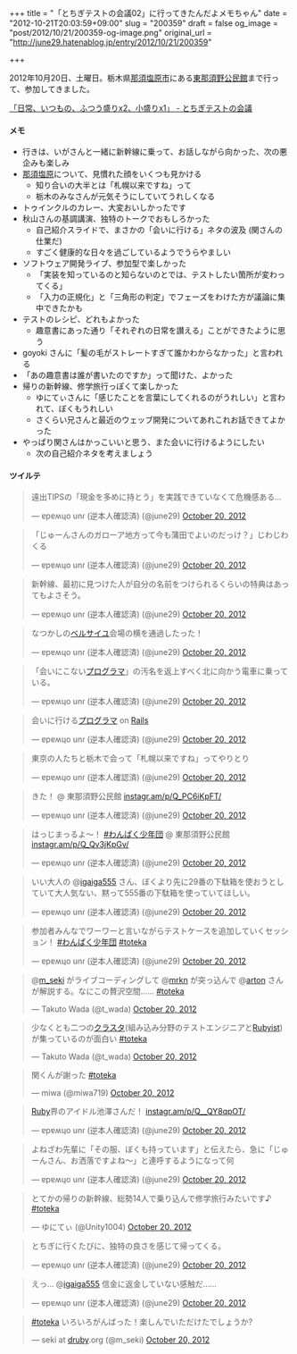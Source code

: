 +++
title = "「とちぎテストの会議02」に行ってきたんだよメモちゃん"
date = "2012-10-21T20:03:59+09:00"
slug = "200359"
draft = false
og_image = "post/2012/10/21/200359-og-image.png"
original_url = "http://june29.hatenablog.jp/entry/2012/10/21/200359"

+++

<p>2012年10月20日、土曜日。栃木県<a class="keyword" href="http://d.hatena.ne.jp/keyword/%C6%E1%BF%DC%B1%F6%B8%B6%BB%D4">那須塩原市</a>にある<a href="http://www.city.nasushiobara.lg.jp/35/116/001888.html" title="東那須野公民館 ｜那須塩原市">東那須野公民館</a>まで行って、参加してきました。</p>
<p><a href="http://d.hatena.ne.jp/tochigitestnokaigi/20121020/1342628221" title="「日常、いつも&lt;br /&gt;
の、ふつう盛りx2、小盛りx1」 - とちぎテストの会議">「日常、いつもの、ふつう盛りx2、小盛りx1」 - とちぎテストの会議</a></p>

<div class="section">
    <h4>メモ</h4>
    
<ul>
<li>行きは、いがさんと一緒に新幹線に乗って、お話しながら向かった、次の悪企みも楽しみ</li>
<li>
<a class="keyword" href="http://d.hatena.ne.jp/keyword/%C6%E1%BF%DC%B1%F6%B8%B6">那須塩原</a>について、見慣れた顔をいくつも見かける
<ul>
<li>知り合いの大半とは「札幌以来ですね」って</li>
<li>栃木のみなさんが元気そうにしていてうれしくなる</li>
</ul>
</li>
<li>トゥインクルのカレー、大変おいしかったです</li>
<li>秋山さんの基調講演、独特のトークでおもしろかった
<ul>
<li>自己紹介スライドで、まさかの「会いに行ける」ネタの波及 (関さんの仕業だ)</li>
<li>すごく健康的な日々を過ごしているようでうらやましい</li>
</ul>
</li>
<li>ソフトウェア開発ライブ、参加型で楽しかった
<ul>
<li>「実装を知っているのと知らないのとでは、テストしたい箇所が変わってくる」</li>
<li>「入力の正規化」と「三角形の判定」でフェーズをわけた方が議論に集中できたかも</li>
</ul>
</li>
<li>テストのレシピ、どれもよかった
<ul>
<li>趣意書にあった通り「それぞれの日常を讃える」ことができたように思う</li>
</ul>
</li>
<li>goyoki さんに「髪の毛がストレートすぎて誰かわからなかった」と言われる</li>
<li>「あの趣意書は誰が書いたのですか」って聞けた、よかった</li>
<li>帰りの新幹線、修学旅行っぽくて楽しかった
<ul>
<li>ゆにてぃさんに「感じたことを言葉にしてくれるのがうれしい」と言われて、ぼくもうれしい</li>
<li>さくらい兄さんと最近のウェッブ開発についてあれこれお話できてよかった</li>
</ul>
</li>
<li>やっぱり関さんはかっこいいと思う、また会いに行けるようにしたい
<ul>
<li>次の自己紹介ネタを考えましょう</li>
</ul>
</li>
</ul>
</div>
<div class="section">
    <h4>ツイルテ</h4>
    <p></p>
<blockquote class="twitter-tweet">
<p>遠出TIPSの「現金を多めに持とう」を実践できていなくて危機感ある…</p>— ɐpɐʍɥo unɾ (逆本人確認済) (@june29) <a href="https://twitter.com/june29/status/259450522388541441" data-datetime="2012-10-20T00:26:39+00:00">October 20, 2012</a>
</blockquote>
<p></p>
<blockquote class="twitter-tweet">
<p>「じゅーんさんのガローア地方って今も蒲田でよいのだっけ？」じわじわくる</p>— ɐpɐʍɥo unɾ (逆本人確認済) (@june29) <a href="https://twitter.com/june29/status/259453172928622592" data-datetime="2012-10-20T00:37:11+00:00">October 20, 2012</a>
</blockquote>
<p></p>
<blockquote class="twitter-tweet">
<p>新幹線、最初に見つけた人が自分の名前をつけられるくらいの特典はあってもよさそう。</p>— ɐpɐʍɥo unɾ (逆本人確認済) (@june29) <a href="https://twitter.com/june29/status/259461167599194112" data-datetime="2012-10-20T01:08:57+00:00">October 20, 2012</a>
</blockquote>
<p></p>
<blockquote class="twitter-tweet">
<p>なつかしの<a class="keyword" href="http://d.hatena.ne.jp/keyword/%A5%D9%A5%EB%A5%B5%A5%A4%A5%E6">ベルサイユ</a>会場の横を通過したった！</p>— ɐpɐʍɥo unɾ (逆本人確認済) (@june29) <a href="https://twitter.com/june29/status/259468674103132160" data-datetime="2012-10-20T01:38:47+00:00">October 20, 2012</a>
</blockquote>
<p></p>
<blockquote class="twitter-tweet">
<p>「会いにこない<a class="keyword" href="http://d.hatena.ne.jp/keyword/%A5%D7%A5%ED%A5%B0%A5%E9%A5%DE">プログラマ</a>」の汚名を返上すべく北に向かう電車に乗っている。</p>— ɐpɐʍɥo unɾ (逆本人確認済) (@june29) <a href="https://twitter.com/june29/status/259475699860127744" data-datetime="2012-10-20T02:06:42+00:00">October 20, 2012</a>
</blockquote>
<p></p>
<blockquote class="twitter-tweet">
<p>会いに行ける<a class="keyword" href="http://d.hatena.ne.jp/keyword/%A5%D7%A5%ED%A5%B0%A5%E9%A5%DE">プログラマ</a> on <a class="keyword" href="http://d.hatena.ne.jp/keyword/Rails">Rails</a></p>— ɐpɐʍɥo unɾ (逆本人確認済) (@june29) <a href="https://twitter.com/june29/status/259476221140824065" data-datetime="2012-10-20T02:08:46+00:00">October 20, 2012</a>
</blockquote>
<p></p>
<blockquote class="twitter-tweet">
<p>東京の人たちと栃木で会って「札幌以来ですね」ってやりとり</p>— ɐpɐʍɥo unɾ (逆本人確認済) (@june29) <a href="https://twitter.com/june29/status/259485289502896129" data-datetime="2012-10-20T02:44:48+00:00">October 20, 2012</a>
</blockquote>
<p></p>
<blockquote class="twitter-tweet">
<p>きた！ @ 東那須野公民館 <a href="http://t.co/CEptroIB" title="http://instagr.am/p/Q_PC6iKpFT/">instagr.am/p/Q_PC6iKpFT/</a></p>— ɐpɐʍɥo unɾ (逆本人確認済) (@june29) <a href="https://twitter.com/june29/status/259487439813488640" data-datetime="2012-10-20T02:53:21+00:00">October 20, 2012</a>
</blockquote>
<p></p>
<blockquote class="twitter-tweet">
<p>はっじまっるよ〜！ <a href="https://twitter.com/search/%23%E3%82%8F%E3%82%93%E3%81%B1%E3%81%8F%E5%B0%91%E5%B9%B4%E5%9B%A3">#わんぱく少年団</a> @ 東那須野公民館 <a href="http://t.co/FLpYpIBD" title="http://instagr.am/p/Q_Qv3jKpGv/">instagr.am/p/Q_Qv3jKpGv/</a></p>— ɐpɐʍɥo unɾ (逆本人確認済) (@june29) <a href="https://twitter.com/june29/status/259491150375825408" data-datetime="2012-10-20T03:08:06+00:00">October 20, 2012</a>
</blockquote>
<p></p>
<blockquote class="twitter-tweet">
<p>いい大人の @<a href="https://twitter.com/igaiga555">igaiga555</a> さん、ぼくより先に29番の下駄箱を使おうとしていて大人気ない、黙って555番の下駄箱を使っていてほしい。</p>— ɐpɐʍɥo unɾ (逆本人確認済) (@june29) <a href="https://twitter.com/june29/status/259493067583807488" data-datetime="2012-10-20T03:15:43+00:00">October 20, 2012</a>
</blockquote>
<p></p>
<blockquote class="twitter-tweet">
<p>参加者みんなでワーワーと言いながらテストケースを追加していくセッション！ <a href="https://twitter.com/search/%23%E3%82%8F%E3%82%93%E3%81%B1%E3%81%8F%E5%B0%91%E5%B9%B4%E5%9B%A3">#わんぱく少年団</a> <a href="https://twitter.com/search/%23toteka">#toteka</a></p>— ɐpɐʍɥo unɾ (逆本人確認済) (@june29) <a href="https://twitter.com/june29/status/259520001986400256" data-datetime="2012-10-20T05:02:44+00:00">October 20, 2012</a>
</blockquote>
<p></p>
<blockquote class="twitter-tweet">
<p>@<a href="https://twitter.com/m_seki">m_seki</a> がライブコーディングして @<a href="https://twitter.com/mrkn">mrkn</a> が突っ込んで @<a href="https://twitter.com/arton">arton</a> さんが解説する。なにこの贅沢空間…… <a href="https://twitter.com/search/%23toteka">#toteka</a></p>— Takuto Wada (@t_wada) <a href="https://twitter.com/t_wada/status/259514834993946624" data-datetime="2012-10-20T04:42:12+00:00">October 20, 2012</a>
</blockquote>
<p></p>
<blockquote class="twitter-tweet">
<p>少なくとも二つの<a class="keyword" href="http://d.hatena.ne.jp/keyword/%A5%AF%A5%E9%A5%B9%A5%BF">クラスタ</a>(組み込み分野のテストエンジニアと<a class="keyword" href="http://d.hatena.ne.jp/keyword/Rubyist">Rubyist</a>)が集っているのが面白い <a href="https://twitter.com/search/%23toteka">#toteka</a></p>— Takuto Wada (@t_wada) <a href="https://twitter.com/t_wada/status/259548711422660608" data-datetime="2012-10-20T06:56:49+00:00">October 20, 2012</a>
</blockquote>
<p></p>
<blockquote class="twitter-tweet">
<p>関くんが謝った <a href="https://twitter.com/search/%23toteka">#toteka</a></p>— miwa (@miwa719) <a href="https://twitter.com/miwa719/status/259514435465510912" data-datetime="2012-10-20T04:40:37+00:00">October 20, 2012</a>
</blockquote>
<p></p>
<blockquote class="twitter-tweet">
<p><a class="keyword" href="http://d.hatena.ne.jp/keyword/Ruby">Ruby</a>界のアイドル池澤さんだ！ <a href="http://t.co/gxjSVZve" title="http://instagr.am/p/Q__QY8qpOT/">instagr.am/p/Q__QY8qpOT/</a></p>— ɐpɐʍɥo unɾ (逆本人確認済) (@june29) <a href="https://twitter.com/june29/status/259593582191734784" data-datetime="2012-10-20T09:55:07+00:00">October 20, 2012</a>
</blockquote>
<p></p>
<blockquote class="twitter-tweet">
<p>よねざわ先輩に「その服、ぼくも持っています」と伝えたら、急に「じゅーんさん、お洒落ですよね〜」と連呼するようになって何</p>— ɐpɐʍɥo unɾ (逆本人確認済) (@june29) <a href="https://twitter.com/june29/status/259628947216687106" data-datetime="2012-10-20T12:15:39+00:00">October 20, 2012</a>
</blockquote>
<p></p>
<blockquote class="twitter-tweet">
<p>とてかの帰りの新幹線、総勢14人で乗り込んで修学旅行みたいです♪ <a href="https://twitter.com/search/%23toteka">#toteka</a></p>— ゆにてぃ (@Unity1004) <a href="https://twitter.com/Unity1004/status/259630718332854273" data-datetime="2012-10-20T12:22:41+00:00">October 20, 2012</a>
</blockquote>
<p></p>
<blockquote class="twitter-tweet">
<p>とちぎに行くたびに、独特の良さを感じて帰ってくる。</p>— ɐpɐʍɥo unɾ (逆本人確認済) (@june29) <a href="https://twitter.com/june29/status/259656237111721984" data-datetime="2012-10-20T14:04:05+00:00">October 20, 2012</a>
</blockquote>
<p></p>
<blockquote class="twitter-tweet">
<p>えっ… @<a href="https://twitter.com/igaiga555">igaiga555</a> 信金に返金していない感触だ……</p>— ɐpɐʍɥo unɾ (逆本人確認済) (@june29) <a href="https://twitter.com/june29/status/259661568478957568" data-datetime="2012-10-20T14:25:16+00:00">October 20, 2012</a>
</blockquote>
<p></p>
<blockquote class="twitter-tweet">
<p><a href="https://twitter.com/search/%23toteka">#toteka</a> いろいろがんばった！楽しんでいただけたでしょうか?</p>— seki at <a class="keyword" href="http://d.hatena.ne.jp/keyword/druby">druby</a>.org (@m_seki) <a href="https://twitter.com/m_seki/status/259652083253383168" data-datetime="2012-10-20T13:47:35+00:00">October 20, 2012</a>
</blockquote>
<p><script src="//platform.twitter.com/widgets.js" charset="utf-8"></script></p>

</div>